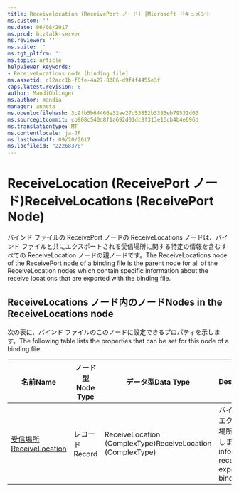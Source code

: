 ```yaml
---
title: Receivelocation (ReceivePort ノード) |Microsoft ドキュメント
ms.custom: ''
ms.date: 06/08/2017
ms.prod: biztalk-server
ms.reviewer: ''
ms.suite: ''
ms.tgt_pltfrm: ''
ms.topic: article
helpviewer_keywords:
- ReceiveLocations node [binding file]
ms.assetid: c12acc1b-f8fe-4a27-8386-d9f4f4455e3f
caps.latest.revision: 6
author: MandiOhlinger
ms.author: mandia
manager: anneta
ms.openlocfilehash: 3c9fb5b64466e32ae27d53852b3383eb79531d60
ms.sourcegitcommit: cb908c540d8f1a692d01dc8f313e16cb4b4e696d
ms.translationtype: MT
ms.contentlocale: ja-JP
ms.lasthandoff: 09/20/2017
ms.locfileid: "22268378"
---
```

# <a name="receivelocations-receiveport-node"></a><span data-ttu-id="882d8-102">ReceiveLocation (ReceivePort ノード)</span><span class="sxs-lookup"><span data-stu-id="882d8-102">ReceiveLocations (ReceivePort Node)</span></span>
<span data-ttu-id="882d8-103">バインド ファイルの ReceivePort ノードの ReceiveLocations ノードは、バインド ファイルと共にエクスポートされる受信場所に関する特定の情報を含むすべての ReceiveLocation ノードの親ノードです。</span><span class="sxs-lookup"><span data-stu-id="882d8-103">The ReceiveLocations node of the ReceivePort node of a binding file is the parent node for all of the ReceiveLocation nodes which contain specific information about the receive locations that are exported with the binding file.</span></span>  
  
## <a name="nodes-in-the-receivelocations-node"></a><span data-ttu-id="882d8-104">ReceiveLocations ノード内のノード</span><span class="sxs-lookup"><span data-stu-id="882d8-104">Nodes in the ReceiveLocations node</span></span>  
 <span data-ttu-id="882d8-105">次の表に、バインド ファイルのこのノードに設定できるプロパティを示します。</span><span class="sxs-lookup"><span data-stu-id="882d8-105">The following table lists the properties that can be set for this node of a binding file:</span></span>  
  
|<span data-ttu-id="882d8-106">**名前**</span><span class="sxs-lookup"><span data-stu-id="882d8-106">**Name**</span></span>|<span data-ttu-id="882d8-107">**ノード型**</span><span class="sxs-lookup"><span data-stu-id="882d8-107">**Node Type**</span></span>|<span data-ttu-id="882d8-108">**データ型**</span><span class="sxs-lookup"><span data-stu-id="882d8-108">**Data Type**</span></span>|<span data-ttu-id="882d8-109">**Description**</span><span class="sxs-lookup"><span data-stu-id="882d8-109">**Description**</span></span>|<span data-ttu-id="882d8-110">**制限**</span><span class="sxs-lookup"><span data-stu-id="882d8-110">**Restrictions**</span></span>|<span data-ttu-id="882d8-111">**コメント**</span><span class="sxs-lookup"><span data-stu-id="882d8-111">**Comments**</span></span>|  
|--------------|-------------------|-------------------|---------------------|----------------------|------------------|  
|[<span data-ttu-id="882d8-112">受信場所</span><span class="sxs-lookup"><span data-stu-id="882d8-112">ReceiveLocation</span></span>](../core/receivelocation-receivelocations-node.md)|<span data-ttu-id="882d8-113">レコード</span><span class="sxs-lookup"><span data-stu-id="882d8-113">Record</span></span>|<span data-ttu-id="882d8-114">ReceiveLocation (ComplexType)</span><span class="sxs-lookup"><span data-stu-id="882d8-114">ReceiveLocation (ComplexType)</span></span>|<span data-ttu-id="882d8-115">バインド ファイルと共にエクスポートされる受信場所に関する情報を指定します。</span><span class="sxs-lookup"><span data-stu-id="882d8-115">Specifies information about a receive location that is exported with the binding file.</span></span>|<span data-ttu-id="882d8-116">任意</span><span class="sxs-lookup"><span data-stu-id="882d8-116">Not required</span></span>|<span data-ttu-id="882d8-117">既定値: なし</span><span class="sxs-lookup"><span data-stu-id="882d8-117">Default value: none</span></span>|